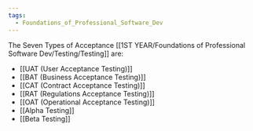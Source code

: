 ```yaml
---
tags:
  - Foundations_of_Professional_Software_Dev
---
```

The Seven Types of Acceptance [[1ST YEAR/Foundations of Professional Software Dev/Testing/Testing]] are:
- [[UAT (User Acceptance Testing)]]
- [[BAT (Business Acceptance Testing)]]
- [[CAT (Contract Acceptance Testing)]]
- [[RAT (Regulations Acceptance Testing)]]
- [[OAT (Operational Acceptance Testing)]]
- [[Alpha Testing]]
- [[Beta Testing]]